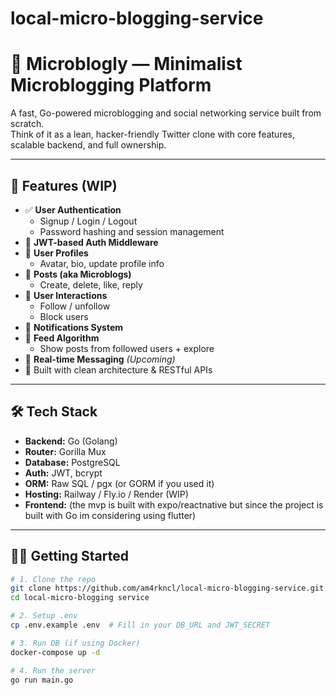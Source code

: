 # local-micro-blogging-service
# 📝 Microblogly — Minimalist Microblogging Platform

A fast, Go-powered microblogging and social networking service built from scratch.  
Think of it as a lean, hacker-friendly Twitter clone with core features, scalable backend, and full ownership.

---

## 🚀 Features (WIP)

- ✅ **User Authentication**
  - Signup / Login / Logout
  - Password hashing and session management
- 🔐 **JWT-based Auth Middleware**
- 🧠 **User Profiles**
  - Avatar, bio, update profile info
- 📝 **Posts (aka Microblogs)**
  - Create, delete, like, reply
- 📍 **User Interactions**
  - Follow / unfollow
  - Block users
- 🔔 **Notifications System**
- 📡 **Feed Algorithm**
  - Show posts from followed users + explore
- 💬 **Real-time Messaging** *(Upcoming)*
- 🧰 Built with clean architecture & RESTful APIs

---

## 🛠️ Tech Stack

- **Backend:** Go (Golang)
- **Router:** Gorilla Mux
- **Database:** PostgreSQL
- **Auth:** JWT, bcrypt
- **ORM:** Raw SQL / pgx (or GORM if you used it)
- **Hosting:** Railway / Fly.io / Render (WIP)
- **Frontend:**  (the mvp is built with expo/reactnative but since the project is built with Go im considering using flutter)

---

## 🧑‍💻 Getting Started

```bash
# 1. Clone the repo
git clone https://github.com/am4rkncl/local-micro-blogging-service.git
cd local-micro-blogging service

# 2. Setup .env
cp .env.example .env  # Fill in your DB_URL and JWT_SECRET

# 3. Run DB (if using Docker)
docker-compose up -d

# 4. Run the server
go run main.go
